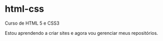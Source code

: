 # html-css
 Curso de HTML 5 e CSS3

 Estou aprendendo a criar sites e agora vou gerenciar meus repositórios.

 
